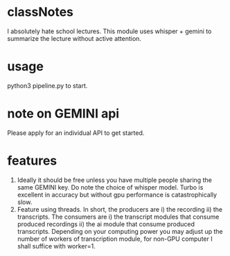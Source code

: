 # classNotes
I absolutely hate school lectures. This module uses whisper + gemini to summarize the lecture without active attention.
# usage
python3 pipeline.py to start.
# note on GEMINI api
Please apply for an individual API to get started. 
# features
1. Ideally it should be free unless you have multiple people sharing the same GEMINI key. Do note the choice of whisper model. Turbo is excellent in accuracy but without gpu performance is catastrophically slow. 
2. Feature using threads. In short, the producers are i) the recording ii) the transcripts. The consumers are i) the transcript modules that consume produced recordings ii) the ai module that consume produced transcripts. Depending on your computing power you may adjust up the number of workers of transcription module, for non-GPU computer I shall suffice with worker=1.
